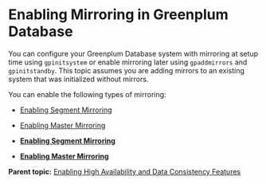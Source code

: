 # Enabling Mirroring in Greenplum Database 

You can configure your Greenplum Database system with mirroring at setup time using `gpinitsystem` or enable mirroring later using `gpaddmirrors` and `gpinitstandby`. This topic assumes you are adding mirrors to an existing system that was initialized without mirrors.

You can enable the following types of mirroring:

-   [Enabling Segment Mirroring](g-enabling-segment-mirroring.html)
-   [Enabling Master Mirroring](g-enabling-master-mirroring.html)

-   **[Enabling Segment Mirroring](../../highavail/topics/g-enabling-segment-mirroring.html)**  

-   **[Enabling Master Mirroring](../../highavail/topics/g-enabling-master-mirroring.html)**  


**Parent topic:** [Enabling High Availability and Data Consistency Features](../../highavail/topics/g-enabling-high-availability-features.html)


